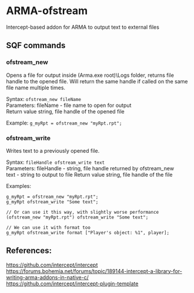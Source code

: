 # ARMA-ofstream

Intercept-based addon for ARMA to output text to external files

## SQF commands

### ofstream_new
Opens a file for output inside (Arma.exe root)\Logs folder, returns file handle to the opened file. Will return the same handle if called on the same file name multiple times.

Syntax: `ofstream_new fileName`  
Parameters: fileName - file name to open for output  
Return value string, file handle of the opened file

Example:
`g_myRpt = ofstream_new "myRpt.rpt";`

### ofstream_write
Writes text to a previously opened file.

Syntax: `fileHandle ofstream_write text`  
Parameters: fileHandle - string, file handle returned by ofstream_new  
text - string to output to file
Return value string, file handle of the file

Examples:
```
g_myRpt = ofstream_new "myRpt.rpt";
g_myRpt ofstream_write "Some text";

// Or can use it this way, with slightly worse performance
(ofstream_new "myRpt.rpt") ofstream_write "Some text";

// We can use it with format too
g_myRpt ofstream_write format ["Player's object: %1", player];
```

## References:
https://github.com/intercept/intercept  
https://forums.bohemia.net/forums/topic/189144-intercept-a-library-for-writing-arma-addons-in-native-c/  
https://github.com/intercept/intercept-plugin-template  
